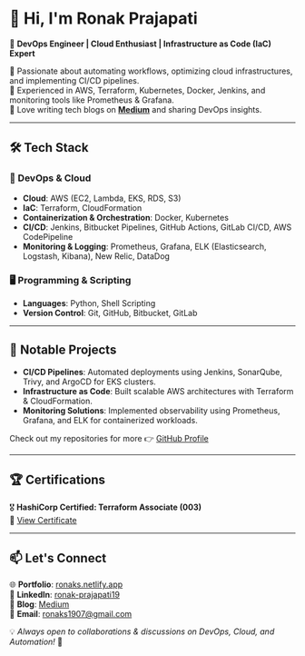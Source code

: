 # 👋 Hi, I'm Ronak Prajapati  

🚀 **DevOps Engineer | Cloud Enthusiast | Infrastructure as Code (IaC) Expert**  

🔹 Passionate about automating workflows, optimizing cloud infrastructures, and implementing CI/CD pipelines.  
🔹 Experienced in AWS, Terraform, Kubernetes, Docker, Jenkins, and monitoring tools like Prometheus & Grafana.  
🔹 Love writing tech blogs on **[Medium](https://medium.com/@ronaks1907)** and sharing DevOps insights.  

---

## 🛠 Tech Stack  
### 🚀 DevOps & Cloud  
- **Cloud**: AWS (EC2, Lambda, EKS, RDS, S3)  
- **IaC**: Terraform, CloudFormation  
- **Containerization & Orchestration**: Docker, Kubernetes  
- **CI/CD**: Jenkins, Bitbucket Pipelines, GitHub Actions, GitLab CI/CD, AWS CodePipeline  
- **Monitoring & Logging**: Prometheus, Grafana, ELK (Elasticsearch, Logstash, Kibana), New Relic, DataDog  

### 🖥 Programming & Scripting  
- **Languages**: Python, Shell Scripting  
- **Version Control**: Git, GitHub, Bitbucket, GitLab  

---

## 📌 Notable Projects  
- **CI/CD Pipelines**: Automated deployments using Jenkins, SonarQube, Trivy, and ArgoCD for EKS clusters.  
- **Infrastructure as Code**: Built scalable AWS architectures with Terraform & CloudFormation.  
- **Monitoring Solutions**: Implemented observability using Prometheus, Grafana, and ELK for containerized workloads.  

Check out my repositories for more 👉 [GitHub Profile](https://github.com/ronaks1907)  

---

## 🏆 Certifications  
🎖 **HashiCorp Certified: Terraform Associate (003)**  
📜 [View Certificate](https://www.credly.com/badges/3b1b125f-a480-4f9d-9a81-e904b39ef10b/public_url)  

---

## 📫 Let's Connect  
🌐 **Portfolio**: [ronaks.netlify.app](https://ronaks.netlify.app/)  
💼 **LinkedIn**: [ronak-prajapati19](https://www.linkedin.com/in/ronak-prajapati19/)  
📜 **Blog**: [Medium](https://medium.com/@ronaks1907)  
📩 **Email**: [ronaks1907@gmail.com](mailto:ronaks1907@gmail.com)  

💡 _Always open to collaborations & discussions on DevOps, Cloud, and Automation!_ 🚀  
